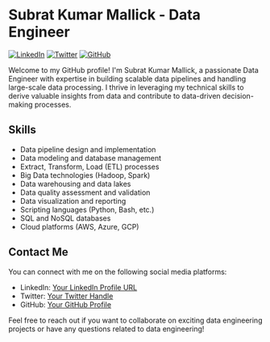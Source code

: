 # Subrat Kumar Mallick - Data Engineer

[![LinkedIn](https://img.shields.io/badge/LinkedIn-Connect-blue)](https://www.linkedin.com/in/yourlinkedinurl/)
[![Twitter](https://img.shields.io/badge/Twitter-Follow-blue)](https://twitter.com/yourtwitterhandle)
[![GitHub](https://img.shields.io/badge/GitHub-Follow-lightgrey)](https://github.com/yourgithubusername)

Welcome to my GitHub profile! I'm Subrat Kumar Mallick, a passionate Data Engineer with expertise in building scalable data pipelines and handling large-scale data processing. I thrive in leveraging my technical skills to derive valuable insights from data and contribute to data-driven decision-making processes. 

## Skills
- Data pipeline design and implementation
- Data modeling and database management
- Extract, Transform, Load (ETL) processes
- Big Data technologies (Hadoop, Spark)
- Data warehousing and data lakes
- Data quality assessment and validation
- Data visualization and reporting
- Scripting languages (Python, Bash, etc.)
- SQL and NoSQL databases
- Cloud platforms (AWS, Azure, GCP)

## Contact Me
You can connect with me on the following social media platforms:

- LinkedIn: [Your LinkedIn Profile URL](https://www.linkedin.com/in/subrat-kumar-mallick/)
- Twitter: [Your Twitter Handle](https://twitter.com/subrat_765)
- GitHub: [Your GitHub Profile](https://github.com/Subrat-Mallick)

Feel free to reach out if you want to collaborate on exciting data engineering projects or have any questions related to data engineering!
